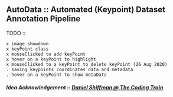 ## AutoData :: Automated (Keypoint) Dataset Annotation Pipeline

TODO ::

	x image showdown
	x keyPoint class
	x mouseClicked to add keyPoint
	x hover on a keyPoint to highlight
	x mouseClicked to a keyPoint to delete keyPoint (26 Aug 2020)
	. saving keypoints coordinates data and metadata
	. hover on a keyPoint to show metaData

##### Idea Acknowledgement :: [Daniel Shiffman @ The Coding Train](https://www.youtube.com/watch?v=tA_ZgruFF9k&list=PLRqwX-V7Uu6Zy51Q-x9tMWIv9cueOFTFA)
